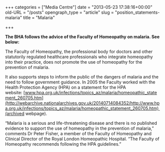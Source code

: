 +++
categories = ["Media Centre"]
date = "2013-05-23 17:38:16+00:00"
old-URL = "/posts"
opengraph_type = "article"
slug = "position_statements-malaria"
title = "Malaria"

+++

**The BHA follows the advice of the Faculty of Homeopathy on malaria. See below:**

The Faculty of Homeopathy, the professional body for doctors and other statutorily regulated healthcare professionals who integrate homeopathy into their practice, does not promote the use of homeopathy for the prevention of malaria.

It also supports steps to inform the public of the dangers of malaria and the need to follow government guidance. In 2005 the Faculty worked with the Health Protection Agency (HPA) on a statement for the HPA website: [www.hpa.org.uk/infections/topics_az/malaria/homeopathic_statement_260705.htm](http://webarchive.nationalarchives.gov.uk/20140714084352/http://www.hpa.org.uk/infections/topics_az/malaria/homeopathic_statement_260705.htm) (archived webpage).

“Malaria is a serious and life-threatening disease and there is no published evidence to support the use of homeopathy in the prevention of malaria,” comments Dr Peter Fisher, a member of the Faculty of Homeopathy and Clinical Director of the Royal London Homeopathic Hospital. “The Faculty of Homeopathy recommends following the HPA guidelines.”
